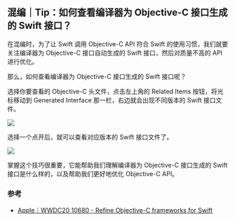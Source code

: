 ## 混编｜Tip：如何查看编译器为 Objective-C 接口生成的 Swift 接口？

在混编时，为了让 Swift 调用 Objective-C API 符合 Swift 的使用习惯，我们就要关注编译器为 Objective-C 接口自动生成的 Swift 接口，然后对质量不高的 API 进行优化。

那么，如何查看编译器为 Objective-C 接口生成的 Swift 接口呢？

选择你要查看的 Objective-C 头文件，点击左上角的 Related Items 按钮，将光标移动到 Generated Interface 那一栏，右边就会出现不同版本的 Swift 接口文件。

![](https://cdn.nlark.com/yuque/0/2021/png/12376889/1629993920888-571f8e8d-8ee1-44f6-82f2-3e1a510c1c4d.png?x-oss-process=image%2Fresize%2Cw_750%2Climit_0)

选择一个点开后，就可以查看对应版本的 Swift 接口文件了。

![](https://cdn.nlark.com/yuque/0/2021/png/12376889/1629993923672-6e2b7ccc-5c1a-4f88-9bf1-3ebce00c1d34.png?x-oss-process=image%2Fresize%2Cw_750%2Climit_0)

掌握这个技巧很重要，它能帮助我们理解编译器为 Objective-C 接口生成的 Swift 接口是什么样的，以及帮助我们更好地优化 Objective-C API。

### 参考

* [Apple｜WWDC20 10680 - Refine Objective-C frameworks for Swift](https://developer.apple.com/videos/play/wwdc2020/10680/)
